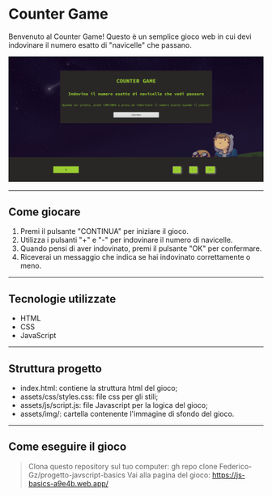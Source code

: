 # Counter Game

Benvenuto al Counter Game! Questo è un semplice gioco web in cui devi indovinare il numero esatto di "navicelle" che passano.


![schermata di gioco](assets/img/schermataDiGioco.png)

---

## Come giocare

1. Premi il pulsante "CONTINUA" per iniziare il gioco.
2. Utilizza i pulsanti "+" e "-" per indovinare il numero di navicelle.
3. Quando pensi di aver indovinato, premi il pulsante "OK" per confermare.
4. Riceverai un messaggio che indica se hai indovinato correttamente o meno.

---

## Tecnologie utilizzate

- HTML
- CSS
- JavaScript

---

## Struttura progetto

- index.html: contiene la struttura html del gioco;
- assets/css/styles.css: file css per gli stili;
- assets/js/script.js: file Javascript per la logica del gioco;
- assets/img/: cartella contenente l'immagine di sfondo del gioco.

---

## Come eseguire il gioco

> Clona questo repository sul tuo computer:
  gh repo clone Federico-Gz/progetto-javscript-basics
> Vai alla pagina del gioco:
  https://js-basics-a9e4b.web.app/
